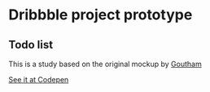 # Dribbble project prototype
## Todo list

This is a study based on the original mockup by [Goutham](https://dribbble.com/shots/2451888-ToDo-List)


[See it at Codepen](http://codepen.io/souljacker/pen/mPVyae)

